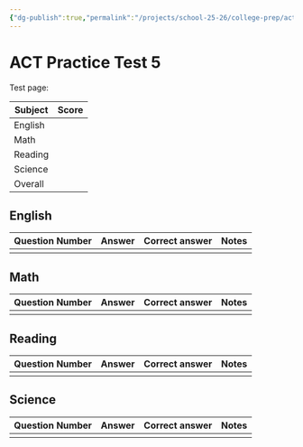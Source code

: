 ```yaml
---
{"dg-publish":true,"permalink":"/projects/school-25-26/college-prep/act/act-05-act-prep/","title":"ACT Practice 5"}
---
```



# ACT Practice Test 5

Test page:

| Subject | Score |
| ------- | ----- |
| English |       |
| Math    |       |
| Reading |       |
| Science |       |
| Overall |       |

## English

| Question Number | Answer | Correct answer | Notes |
| --------------- | ------ | -------------- | ----- |
|                 |        |                |       |

## Math

| Question Number | Answer | Correct answer | Notes |
| --------------- | ------ | -------------- | ----- |
|                 |        |                |       |

## Reading

| Question Number | Answer | Correct answer | Notes |
| --------------- | ------ | -------------- | ----- |
|                 |        |                |       |

## Science

| Question Number | Answer | Correct answer | Notes |
| --------------- | ------ | -------------- | ----- |
|                 |        |                |       |

